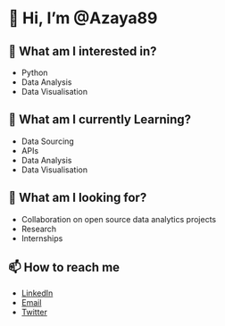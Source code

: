 # 👋 Hi, I’m @Azaya89

##  👀 What am I interested in?
- Python 
- Data Analysis
- Data Visualisation

## 🌱 What am I currently Learning?
-  Data Sourcing 
-  APIs 
-  Data Analysis
-  Data Visualisation

## 💞️ What am I looking for?
-  Collaboration on open source data analytics projects 
-  Research
-  Internships
  
## 📫 How to reach me 
-  [LinkedIn](https://www.linkedin.com/in/isaiah-akorita/)
-  [Email](akoritaisaiah@gmail.com)
-  [Twitter](https://twitter.com/AkoritaI)

<!---
Azaya89/Azaya89 is a ✨ special ✨ repository because its `README.md` (this file) appears on your GitHub profile.
You can click the Preview link to take a look at your changes.
--->
